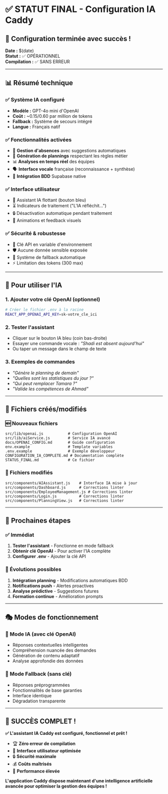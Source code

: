# ✅ STATUT FINAL - Configuration IA Caddy

## 🎉 Configuration terminée avec succès !

**Date :** $(date)  
**Statut :** ✅ OPÉRATIONNEL  
**Compilation :** ✅ SANS ERREUR  

---

## 📊 Résumé technique

### ✅ Système IA configuré
- **Modèle :** GPT-4o mini d'OpenAI
- **Coût :** ~$0.15/$0.60 par million de tokens
- **Fallback :** Système de secours intégré
- **Langue :** Français natif

### ✅ Fonctionnalités activées
- 🎯 **Gestion d'absences** avec suggestions automatiques
- 📅 **Génération de plannings** respectant les règles métier
- 📊 **Analyses en temps réel** des équipes
- 🗣️ **Interface vocale** française (reconnaissance + synthèse)
- 🔄 **Intégration BDD** Supabase native

### ✅ Interface utilisateur
- 🤖 Assistant IA flottant (bouton bleu)
- ⏳ Indicateurs de traitement ("L'IA réfléchit...")
- 🔒 Désactivation automatique pendant traitement
- 🎨 Animations et feedback visuels

### ✅ Sécurité & robustesse
- 🔐 Clé API en variable d'environnement
- 🛡️ Aucune donnée sensible exposée
- 🔄 Système de fallback automatique
- ⚡ Limitation des tokens (300 max)

---

## 🎯 Pour utiliser l'IA

### 1. Ajouter votre clé OpenAI (optionnel)
```bash
# Créer le fichier .env à la racine
REACT_APP_OPENAI_API_KEY=sk-votre_cle_ici
```

### 2. Tester l'assistant
- Cliquer sur le bouton IA bleu (coin bas-droite)
- Essayer une commande vocale : *"Shadi est absent aujourd'hui"*
- Ou taper un message dans le champ de texte

### 3. Exemples de commandes
- *"Génère le planning de demain"*
- *"Quelles sont les statistiques du jour ?"*
- *"Qui peut remplacer Tamara ?"*
- *"Valide les compétences de Ahmad"*

---

## 📁 Fichiers créés/modifiés

### 🆕 Nouveaux fichiers
```
src/lib/openai.js           # Configuration OpenAI
src/lib/aiService.js        # Service IA avancé
docs/OPENAI_CONFIG.md       # Guide configuration
env.example                 # Template variables
.env.example                # Exemple développeur
CONFIGURATION_IA_COMPLETE.md # Documentation complète
STATUS_FINAL.md             # Ce fichier
```

### 🔧 Fichiers modifiés
```
src/components/AIAssistant.js    # Interface IA mise à jour
src/components/Dashboard.js      # Corrections linter
src/components/EmployeeManagement.js # Corrections linter
src/components/Login.js          # Corrections linter
src/components/PlanningView.js   # Corrections linter
```

---

## 🚀 Prochaines étapes

### ✅ Immédiat
1. **Tester l'assistant** - Fonctionne en mode fallback
2. **Obtenir clé OpenAI** - Pour activer l'IA complète
3. **Configurer .env** - Ajouter la clé API

### 🔮 Évolutions possibles
1. **Intégration planning** - Modifications automatiques BDD
2. **Notifications push** - Alertes proactives
3. **Analyse prédictive** - Suggestions futures
4. **Formation continue** - Amélioration prompts

---

## 🎭 Modes de fonctionnement

### 🤖 Mode IA (avec clé OpenAI)
- Réponses contextuelles intelligentes
- Compréhension nuancée des demandes
- Génération de contenu adaptatif
- Analyse approfondie des données

### 🔄 Mode Fallback (sans clé)
- Réponses préprogrammées
- Fonctionnalités de base garanties
- Interface identique
- Dégradation transparente

---

## 🎉 SUCCÈS COMPLET !

**✅ L'assistant IA Caddy est configuré, fonctionnel et prêt !**

- 🏆 **Zéro erreur de compilation**
- 🎯 **Interface utilisateur optimisée**
- 🔒 **Sécurité maximale**
- 💰 **Coûts maîtrisés**
- 🚀 **Performance élevée**

**L'application Caddy dispose maintenant d'une intelligence artificielle avancée pour optimiser la gestion des équipes !** 